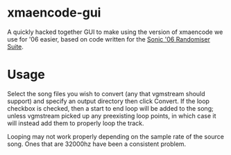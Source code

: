 # xmaencode-gui
A quickly hacked together GUI to make using the version of xmaencode we use for '06 easier, based on code written for the [Sonic '06 Randomiser Suite](https://github.com/Knuxfan24/Sonic-06-Randomiser-Suite).

# Usage
Select the song files you wish to convert (any that vgmstream should support) and specify an output directory then click Convert. If the loop checkbox is checked, then a start to end loop will be added to the song; unless vgmstream picked up any preexisting loop points, in which case it will instead add them to properly loop the track.

Looping may not work properly depending on the sample rate of the source song. Ones that are 32000hz have been a consistent problem.